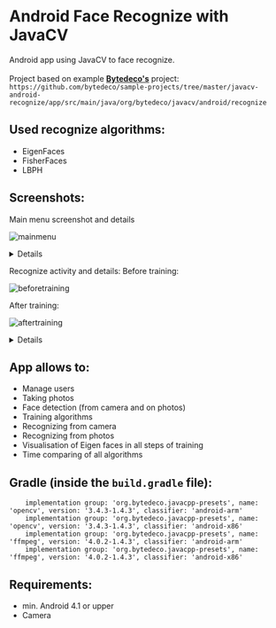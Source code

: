 # Android Face Recognize with JavaCV 

Android app using JavaCV to face recognize.<br><br>
Project based on example <b><a href="https://github.com/bytedeco">Bytedeco's</a></b> project: <br>
```https://github.com/bytedeco/sample-projects/tree/master/javacv-android-recognize/app/src/main/java/org/bytedeco/javacv/android/recognize```

Used recognize algorithms:
--------------------------
 * EigenFaces
 * FisherFaces
 * LBPH
 
 Screenshots:
-----------------------------------------

Main menu screenshot and details
    
![mainmenu](https://user-images.githubusercontent.com/32546106/73701894-4cebc480-46eb-11ea-83e4-cbde73d48d84.png)

<details>
   <summary>Details</summary>
 <b>Add</b> - adding new user (string name in text field needed.</br>
    <b>Delete</b> - deletes the selected user.  </br>
    <b>Recognize</b> -  switch to recognize activity.
 
 </details>


Recognize activity and details:
Before training: 
    
![beforetraining](https://user-images.githubusercontent.com/32546106/73701898-4e1cf180-46eb-11ea-84fb-d8fd780123b9.png)
    
After training:

![aftertraining](https://user-images.githubusercontent.com/32546106/73701900-4f4e1e80-46eb-11ea-9513-d8cbe0dd09df.png)

<details>
 <summary>Details</summary>
 <b>How to take a correct photo</b></br>
        Be sure that your face is in the square (correctly detected).</br>
        <b>Important things:</b> </br>
        <b>light - </b> make sure your face is evenly lit. Avoid situations where the face is difficult to see or only part of your face is lit.</br>
        <b>background - </b> your background should be uniform.</br>
        <b>face position - </b> the face should be in a vertical position (eyes should be in one horizontal line).</br>
        <b>number of photos - </b> for good results number of photos should be higher than 7.</br>
        <b> Not following the rules might affect bad results!</b></br></br>
        <b>Interface</b></br>
       <b>Take photo</b> - Take photo ready to train.</br>
        <b>Train</b> - Algorithms training. (with your own dataset first click <b>rename</b> and then <b>det. photo</b></br>
        <b>Reset</b> - reset of trained algorithms.</br>
        <b>Rename</b> - changing a photo names to pattern person.id.photo_number.jpg </br>
        <b>Det. Photo</b> - detect faces on dataset of current user and resize to correct resolution. </br>
        <b>Recog. photo</b> - recognize user from photo of current user in folder <i>default</i>. </br>
        <b>Mean</b> - performs visualization of selected face recognition algorithms available in <b> user/visualizations </b>. </br>
        <b>Test</b> - performs a recognition test on all photo sets. Results in .csv files in the main folder.
 
 </details>


App allows to:
--------------
 * Manage users
 * Taking photos
 * Face detection (from camera and on photos)
 * Training algorithms
 * Recognizing from camera
 * Recognizing from photos
 * Visualisation of Eigen faces in all steps of training
 * Time comparing of all algorithms

Gradle (inside the `build.gradle` file):
-----------------------------------------
```implementation group: 'org.bytedeco', name: 'javacv', version: '1.4.3'
    implementation group: 'org.bytedeco.javacpp-presets', name: 'opencv', version: '3.4.3-1.4.3', classifier: 'android-arm'
    implementation group: 'org.bytedeco.javacpp-presets', name: 'opencv', version: '3.4.3-1.4.3', classifier: 'android-x86'
    implementation group: 'org.bytedeco.javacpp-presets', name: 'ffmpeg', version: '4.0.2-1.4.3', classifier: 'android-arm'
    implementation group: 'org.bytedeco.javacpp-presets', name: 'ffmpeg', version: '4.0.2-1.4.3', classifier: 'android-x86'
```

Requirements:
-----------------------------------------
 * min. Android 4.1 or upper
 * Camera 
 

    



